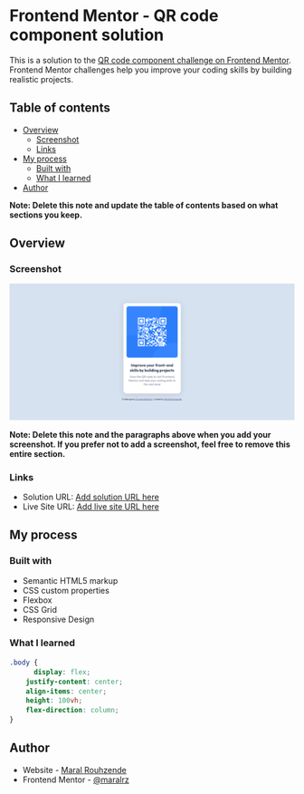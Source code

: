 # Frontend Mentor - QR code component solution

This is a solution to the [QR code component challenge on Frontend Mentor](https://www.frontendmentor.io/challenges/qr-code-component-iux_sIO_H). Frontend Mentor challenges help you improve your coding skills by building realistic projects. 

## Table of contents

- [Overview](#overview)
  - [Screenshot](#screenshot)
  - [Links](#links)
- [My process](#my-process)
  - [Built with](#built-with)
  - [What I learned](#what-i-learned)
- [Author](#author)


**Note: Delete this note and update the table of contents based on what sections you keep.**

## Overview

### Screenshot

![](./screenshot.jpg)


**Note: Delete this note and the paragraphs above when you add your screenshot. If you prefer not to add a screenshot, feel free to remove this entire section.**

### Links

- Solution URL: [Add solution URL here](https://github.com/maralrz/QR-code-component)
- Live Site URL: [Add live site URL here](https://maralrz.github.io/QR-code-component/)

## My process

### Built with

- Semantic HTML5 markup
- CSS custom properties
- Flexbox
- CSS Grid
- Responsive Design


### What I learned

 
```css
.body {
      display: flex;
    justify-content: center;
    align-items: center;
    height: 100vh;
    flex-direction: column;
}
```

## Author

- Website - [Maral Rouhzende](https://www.maralrz.com)
- Frontend Mentor - [@maralrz](https://www.frontendmentor.io/profile/maralrz)

